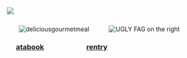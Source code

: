#  ![](https://komarev.com/ghpvc/?username=graveyardletters&color=750006&style=plastic&label= + + +subscribe+to+have+the+one+on+the+right+executed+ + + ) 
    ![deliciousgourmetmeal](https://s6.ezgif.com/tmp/ezgif-697081d9a01577.gif)    ![UGLY FAG on the right](https://s5.ezgif.com/tmp/ezgif-52aa2231754465.jpg)
###    [atabook](https://deathsdespair.atabook.org/)      [rentry](https://rentry.co/deaths-despair)
